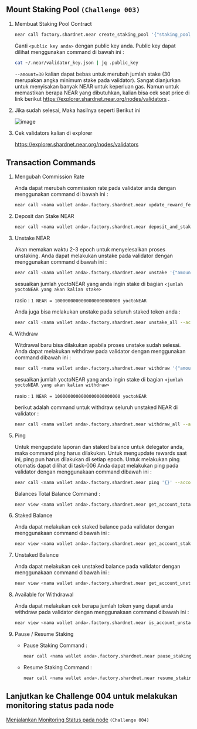 ## Mount Staking Pool `(Challenge 003)`

1. Membuat Staking Pool Contract

   ```bash
   near call factory.shardnet.near create_staking_pool '{"staking_pool_id": "<nama wallet anda>", "owner_id": "<nama wallet anda>.shardnet.near", "stake_public_key": "<public key anda>", "reward_fee_fraction": {"numerator": 5, "denominator": 100}, "code_hash":"DD428g9eqLL8fWUxv8QSpVFzyHi1Qd16P8ephYCTmMSZ"}' --accountId="<nama wallet anda>.shardnet.near" --amount=30 --gas=30000000000000 --node_url http://127.0.0.1:3030/
   ```

   Ganti `<public key anda>` dengan public key anda. Public key dapat dilihat menggunakan command di bawah ini :

   ```bash
   cat ~/.near/validator_key.json | jq .public_key
   ```

   `--amount=30` kalian dapat bebas untuk merubah jumlah stake (30 merupakan angka minimum stake pada validator). Sangat dianjurkan untuk menyisakan banyak NEAR untuk keperluan gas. Namun untuk memastikan berapa NEAR yang dibutuhkan, kalian bisa cek seat price di link berikut https://explorer.shardnet.near.org/nodes/validators .

2. Jika sudah selesai, Maka hasilnya seperti Berikut ini

   ![image](https://user-images.githubusercontent.com/100946299/180949409-35e30857-976c-43f1-b32a-3c349fad14ac.png)

3. Cek validators kalian di explorer

   https://explorer.shardnet.near.org/nodes/validators

## Transaction Commands

1.  Mengubah Commission Rate

    Anda dapat merubah commission rate pada validator anda dengan menggunakan command di bawah ini :

    ```bash
    near call <nama wallet anda>.factory.shardnet.near update_reward_fee_fraction '{"reward_fee_fraction": {"numerator": <angka commision rate>, "denominator": 100}}' --accountId <nama wallet anda>.shardnet.near --gas=30000000000000 --node_url http://127.0.0.1:3030/
    ```

2.  Deposit dan Stake NEAR

    ```bash
    near call <nama wallet anda>.factory.shardnet.near deposit_and_stake --amount <jumlah NEAR yang akan kalian stake> --accountId <nama wallet anda>.shardnet.near --gas=30000000000000 --node_url http://127.0.0.1:3030/
    ```

3.  Unstake NEAR

    Akan memakan waktu 2-3 epoch untuk menyelesaikan proses unstaking. Anda dapat melakukan unstake pada validator dengan menggunakan command dibawah ini :

    ```bash
    near call <nama wallet anda>.factory.shardnet.near unstake '{"amount": "<jumlah yoctoNEAR yang akan kalian stake>"}' --accountId <nama wallet anda>.shardnet.near --gas=30000000000000 --node_url http://127.0.0.1:3030/
    ```

    sesuaikan jumlah yoctoNEAR yang anda ingin stake di bagian `<jumlah yoctoNEAR yang akan kalian stake>`

    rasio : `1 NEAR = 1000000000000000000000000 yoctoNEAR`

    Anda juga bisa melakukan unstake pada seluruh staked token anda :

    ```bash
    near call <nama wallet anda>.factory.shardnet.near unstake_all --accountId <nama wallet anda>.shardnet.near --gas=30000000000000 --node_url http://127.0.0.1:3030/
    ```

4.  Withdraw

    Witdrawal baru bisa dilakukan apabila proses unstake sudah selesai. Anda dapat melakukan withdraw pada validator dengan menggunakan command dibawah ini :

    ```bash
    near call <nama wallet anda>.factory.shardnet.near withdraw '{"amount": "<jumlah yoctoNEAR yang akan kalian withdraw>"}' --accountId <nama wallet anda>.shardnet.near --gas=30000000000000 --node_url http://127.0.0.1:3030/
    ```

    sesuaikan jumlah yoctoNEAR yang anda ingin stake di bagian `<jumlah yoctoNEAR yang akan kalian withdraw>`

    rasio : `1 NEAR = 1000000000000000000000000 yoctoNEAR`

    berikut adalah command untuk withdraw seluruh unstaked NEAR di validator :

    ```bash
    near call <nama wallet anda>.factory.shardnet.near withdraw_all --accountId <nama wallet anda>.shardnet.near --gas=30000000000000 --node_url http://127.0.0.1:3030/
    ```

5.  Ping

    Untuk mengupdate laporan dan staked balance untuk delegator anda, maka command ping harus dilakukan. Untuk mengupdate rewards saat ini, ping pun harus dilakukan di setiap epoch. Untuk melakukan ping otomatis dapat dilihat di task-006
    Anda dapat melakukan ping pada validator dengan menggunakaan command dibawah ini :

    ```bash
    near call <nama wallet anda>.factory.shardnet.near ping '{}' --accountId <nama wallet anda>.shardnet.near --gas=30000000000000 --node_url http://127.0.0.1:3030/
    ```

    Balances Total Balance Command :

    ```bash
    near view <nama wallet anda>.factory.shardnet.near get_account_total_balance '{"account_id": "<nama wallet anda>.shardnet.near"}'
    ```

6.  Staked Balance

    Anda dapat melakukan cek staked balance pada validator dengan menggunakaan command dibawah ini :

    ```bash
    near view <nama wallet anda>.factory.shardnet.near get_account_staked_balance '{"account_id": "<nama wallet anda>.shardnet.near"}'
    ```

7.  Unstaked Balance

    Anda dapat melakukan cek unstaked balance pada validator dengan menggunakaan command dibawah ini :

    ```bash
    near view <nama wallet anda>.factory.shardnet.near get_account_unstaked_balance '{"account_id": "<nama wallet anda>.shardnet.near"}'
    ```

8.  Available for Withdrawal

    Anda dapat melakukan cek berapa jumlah token yang dapat anda withdraw pada validator dengan menggunakaan command dibawah ini :

    ```bash
    near view <nama wallet anda>.factory.shardnet.near is_account_unstaked_balance_available '{"account_id": "<nama wallet anda>.shardnet.near"}'
    ```

9.  Pause / Resume Staking

    - Pause Staking Command :

      ```bash
      near call <nama wallet anda>.factory.shardnet.near pause_staking '{}' --accountId <nama wallet anda>.shardnet.near
      ```

    - Resume Staking Command :

      ```bash
      near call <nama wallet anda>.factory.shardnet.near resume_staking '{}' --accountId <nama wallet anda>.shardnet.near
      ```

## Lanjutkan ke Challenge 004 untuk melakukan monitoring status pada node

[Menjalankan Monitoring Status pada node](https://github.com/cbjohnson90/Testnet-Guides/blob/main/NEAR-StakeWars-III/Tasks/task-004.md) `(Challenge 004)`
